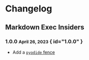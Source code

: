 # Changelog

## Markdown Exec Insiders

### 1.0.0 <small>April 26, 2023</small> { id="1.0.0" }

- Add a [`pyodide` fence](../usage/pyodide/)
